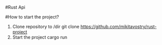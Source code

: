 #Rust Api

#How to start the project?
1. Clone repository to /dir 
git clone https://github.com/mikitavostry/rust-project
2. Start the project
cargo run
